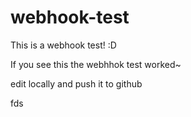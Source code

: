 # webhook-test
This is a webhook test! :D

If you see this the webhhok test worked~

edit locally and push it to github

fds
